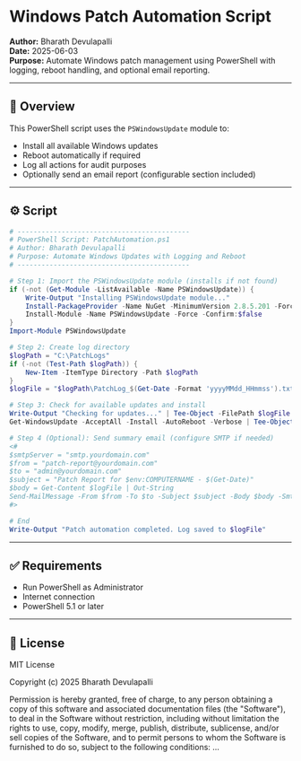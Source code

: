 # Windows Patch Automation Script

**Author:** Bharath Devulapalli  
**Date:** 2025-06-03  
**Purpose:** Automate Windows patch management using PowerShell with logging, reboot handling, and optional email reporting.

---

## 📜 Overview

This PowerShell script uses the `PSWindowsUpdate` module to:
- Install all available Windows updates
- Reboot automatically if required
- Log all actions for audit purposes
- Optionally send an email report (configurable section included)

---

## ⚙️ Script

```powershell
# -------------------------------------------
# PowerShell Script: PatchAutomation.ps1
# Author: Bharath Devulapalli
# Purpose: Automate Windows Updates with Logging and Reboot
# -------------------------------------------

# Step 1: Import the PSWindowsUpdate module (installs if not found)
if (-not (Get-Module -ListAvailable -Name PSWindowsUpdate)) {
    Write-Output "Installing PSWindowsUpdate module..."
    Install-PackageProvider -Name NuGet -MinimumVersion 2.8.5.201 -Force
    Install-Module -Name PSWindowsUpdate -Force -Confirm:$false
}
Import-Module PSWindowsUpdate

# Step 2: Create log directory
$logPath = "C:\PatchLogs"
if (-not (Test-Path $logPath)) {
    New-Item -ItemType Directory -Path $logPath
}
$logFile = "$logPath\PatchLog_$(Get-Date -Format 'yyyyMMdd_HHmmss').txt"

# Step 3: Check for available updates and install
Write-Output "Checking for updates..." | Tee-Object -FilePath $logFile -Append
Get-WindowsUpdate -AcceptAll -Install -AutoReboot -Verbose | Tee-Object -FilePath $logFile -Append

# Step 4 (Optional): Send summary email (configure SMTP if needed)
<# 
$smtpServer = "smtp.yourdomain.com"
$from = "patch-report@yourdomain.com"
$to = "admin@yourdomain.com"
$subject = "Patch Report for $env:COMPUTERNAME - $(Get-Date)"
$body = Get-Content $logFile | Out-String
Send-MailMessage -From $from -To $to -Subject $subject -Body $body -SmtpServer $smtpServer
#>

# End
Write-Output "Patch automation completed. Log saved to $logFile"
```

---

## ✅ Requirements

- Run PowerShell as Administrator
- Internet connection
- PowerShell 5.1 or later

---

## 📄 License

MIT License

Copyright (c) 2025 Bharath Devulapalli

Permission is hereby granted, free of charge, to any person obtaining a copy
of this software and associated documentation files (the "Software"), to deal
in the Software without restriction, including without limitation the rights
to use, copy, modify, merge, publish, distribute, sublicense, and/or sell
copies of the Software, and to permit persons to whom the Software is
furnished to do so, subject to the following conditions:
...
